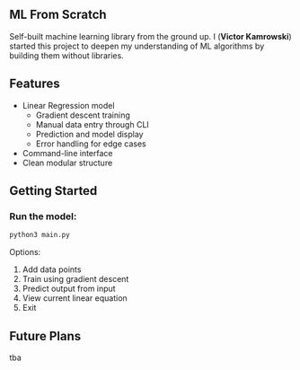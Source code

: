 ## ML From Scratch

Self-built machine learning library from the ground up.
I (**Victor Kamrowski**) started this project to deepen my understanding of ML algorithms by building them without libraries.

## Features

- Linear Regression model
    - Gradient descent training
    - Manual data entry through CLI
    - Prediction and model display
    - Error handling for edge cases
- Command-line interface
- Clean modular structure

## Getting Started

### Run the model:

```bash
python3 main.py
```

Options:
1. Add data points
2. Train using gradient descent
3. Predict output from input
4. View current linear equation
5. Exit

## Future Plans

tba